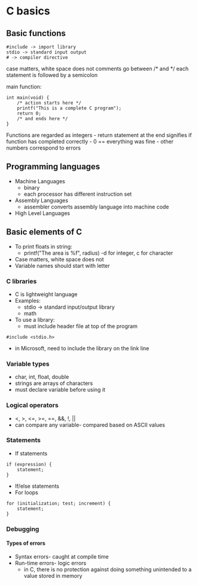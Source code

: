 # C basics

## Basic functions

```
#include -> import library
stdio -> standard input output
# -> compiler directive
```

case matters, white space does not
comments go between /* and */
each statement is followed by a semicolon

main function:

```
int main(void) {
	/* action starts here */
	printf("This is a complete C program");
	return 0;
	/* and ends here */
}
```

Functions are regarded as integers
	- return statement at the end signifies if function has completed correctly
		- 0 == everything was fine
		- other numbers correspond to errors
		

## Programming languages

- Machine Languages
	- binary
	- each processor has different instruction set
- Assembly Languages
	- assembler converts assembly language into machine code
- High Level Languages		
		
## Basic elements of C

- To print floats in string:
	- printf("The area is %f", radius)
		-d for integer, c for character 
- Case matters, white space does not
- Variable names should start with letter

### C libraries

- C is lightweight language
- Examples:
	- stdio -> standard input/output library
	- math
- To use a library:
	- must include header file at top of the program
 ```
 #include <stdio.h>
 ```
 
 - in Microsoft, need to include the library on the link line

### Variable types

- char, int, float, double
- strings are arrays of characters
- must declare variable before using it

### Logical operators

- <, >, <=, >=, ==, &&, !, ||
- can compare any variable- compared based on ASCII values

### Statements

- If statements

```
if (expression) {
	statement;
}
```

- If/else statements
- For loops

```
for (initialization; test; increment) {
	statement;
}
```

### Debugging
#### Types of errors

- Syntax errors- caught at compile time
- Run-time errors- logic errors
	- in C, there is no protection against doing something unintended to a value stored in memory
	
